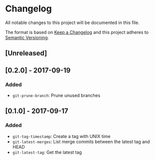 # Changelog
All notable changes to this project will be documented in this file.

The format is based on [Keep a Changelog](http://keepachangelog.com/en/1.0.0/)
and this project adheres to [Semantic Versioning](http://semver.org/spec/v2.0.0.html).

## [Unreleased]

## [0.2.0] - 2017-09-19
### Added
* `git-prune-branch`: Prune unused branches

## [0.1.0] - 2017-09-17
### Added
* `git-tag-timestamp`: Create a tag with UNIX time
* `git-latest-merges`: List merge commits between the latest tag and HEAD
* `git-latest-tag`: Get the latest tag
